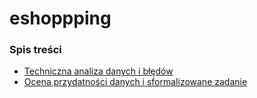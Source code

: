 # eshoppping

### Spis treści
- [Techniczna analiza danych i błędów](https://github.com/matkob/eshoppping/blob/master/exploration.ipynb)
- [Ocena przydatności danych i sformalizowane zadanie](https://github.com/matkob/eshoppping/blob/master/report.ipynb)

